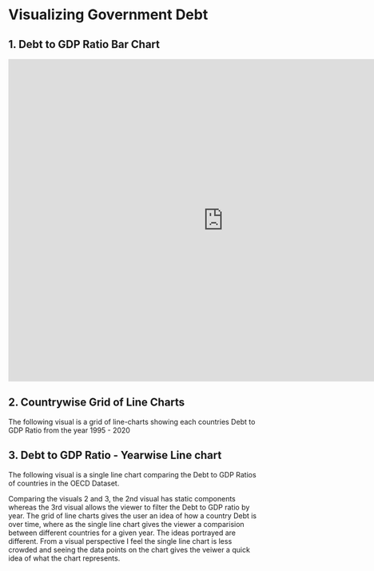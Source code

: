# Visualizing Government Debt

## 1. Debt to GDP Ratio Bar Chart 

<iframe src="https://data.oecd.org/chart/6vtO" width="860" height="645" style="border: 0" mozallowfullscreen="true" webkitallowfullscreen="true" allowfullscreen="true"><a href="https://data.oecd.org/chart/6vtO" target="_blank">OECD Chart: General government debt, Total, % of GDP, Annual, 2020</a></iframe>


## 2. Countrywise Grid of Line Charts

<p> The following visual is a grid of line-charts showing each countries Debt to GDP Ratio from the year 1995 - 2020 </p>
<div class="flourish-embed flourish-chart" data-src="visualisation/7692245"><script src="https://public.flourish.studio/resources/embed.js"></script></div>


## 3. Debt to GDP Ratio  - Yearwise Line chart
<p> The following visual is a single line chart comparing the Debt to GDP Ratios of countries in the OECD Dataset. </p> 

<div class="flourish-embed flourish-chart" data-src="visualisation/7694882"><script src="https://public.flourish.studio/resources/embed.js"></script></div>

<p> 
 
 Comparing the visuals 2 and 3, the 2nd visual has static components whereas the 3rd visual allows the viewer to filter the Debt to GDP ratio by year.
 The grid of line charts gives the user an idea of how a country Debt is over time, where as the single line chart gives the viewer a comparision between different countries for a given year. The ideas portrayed are different. From a visual perspective I feel the single line chart is less crowded and seeing the data points on the chart gives the veiwer a quick idea of what the chart represents.
 
</p>


